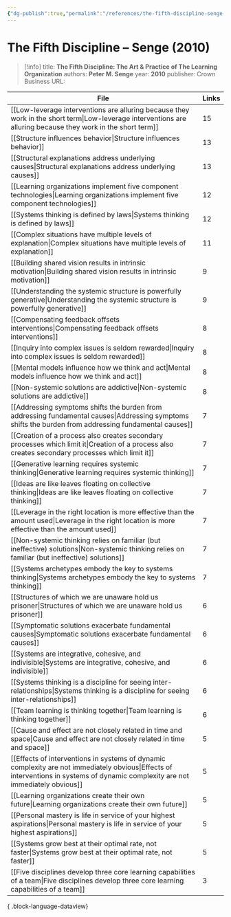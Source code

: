 ```yaml
---
{"dg-publish":true,"permalink":"/references/the-fifth-discipline-senge-2010/"}
---
```



# The Fifth Discipline – Senge (2010)

> [!info]
> title: **The Fifth Discipline: The Art & Practice of The Learning Organization**
> authors: **Peter M. Senge**
> year: **2010**
> publisher: Crown Business
> URL: 



| File                                                                                                                                                                                | Links |
| ----------------------------------------------------------------------------------------------------------------------------------------------------------------------------------- | ----- |
| [[Low-leverage interventions are alluring because they work in the short term\|Low-leverage interventions are alluring because they work in the short term]]                     | 15    |
| [[Structure influences behavior\|Structure influences behavior]]                                                                                                                 | 13    |
| [[Structural explanations address underlying causes\|Structural explanations address underlying causes]]                                                                         | 13    |
| [[Learning organizations implement five component technologies\|Learning organizations implement five component technologies]]                                                   | 12    |
| [[Systems thinking is defined by laws\|Systems thinking is defined by laws]]                                                                                                     | 12    |
| [[Complex situations have multiple levels of explanation\|Complex situations have multiple levels of explanation]]                                                               | 11    |
| [[Building shared vision results in intrinsic motivation\|Building shared vision results in intrinsic motivation]]                                                               | 9     |
| [[Understanding the systemic structure is powerfully generative\|Understanding the systemic structure is powerfully generative]]                                                 | 9     |
| [[Compensating feedback offsets interventions\|Compensating feedback offsets interventions]]                                                                                     | 8     |
| [[Inquiry into complex issues is seldom rewarded\|Inquiry into complex issues is seldom rewarded]]                                                                               | 8     |
| [[Mental models influence how we think and act\|Mental models influence how we think and act]]                                                                                   | 8     |
| [[Non-systemic solutions are addictive\|Non-systemic solutions are addictive]]                                                                                                   | 8     |
| [[Addressing symptoms shifts the burden from addressing fundamental causes\|Addressing symptoms shifts the burden from addressing fundamental causes]]                           | 7     |
| [[Creation of a process also creates secondary processes which limit it\|Creation of a process also creates secondary processes which limit it]]                                 | 7     |
| [[Generative learning requires systemic thinking\|Generative learning requires systemic thinking]]                                                                               | 7     |
| [[Ideas are like leaves floating on collective thinking\|Ideas are like leaves floating on collective thinking]]                                                                 | 7     |
| [[Leverage in the right location is more effective than the amount used\|Leverage in the right location is more effective than the amount used]]                                 | 7     |
| [[Non-systemic thinking relies on familiar (but ineffective) solutions\|Non-systemic thinking relies on familiar (but ineffective) solutions]]                                   | 7     |
| [[Systems archetypes embody the key to systems thinking\|Systems archetypes embody the key to systems thinking]]                                                                 | 7     |
| [[Structures of which we are unaware hold us prisoner\|Structures of which we are unaware hold us prisoner]]                                                                     | 6     |
| [[Symptomatic solutions exacerbate fundamental causes\|Symptomatic solutions exacerbate fundamental causes]]                                                                     | 6     |
| [[Systems are integrative, cohesive, and indivisible\|Systems are integrative, cohesive, and indivisible]]                                                                       | 6     |
| [[Systems thinking is a discipline for seeing inter-relationships\|Systems thinking is a discipline for seeing inter-relationships]]                                             | 6     |
| [[Team learning is thinking together\|Team learning is thinking together]]                                                                                                       | 6     |
| [[Cause and effect are not closely related in time and space\|Cause and effect are not closely related in time and space]]                                                       | 5     |
| [[Effects of interventions in systems of dynamic complexity are not immediately obvious\|Effects of interventions in systems of dynamic complexity are not immediately obvious]] | 5     |
| [[Learning organizations create their own future\|Learning organizations create their own future]]                                                                               | 5     |
| [[Personal mastery is life in service of your highest aspirations\|Personal mastery is life in service of your highest aspirations]]                                             | 5     |
| [[Systems grow best at their optimal rate, not faster\|Systems grow best at their optimal rate, not faster]]                                                                     | 5     |
| [[Five disciplines develop three core learning capabilities of a team\|Five disciplines develop three core learning capabilities of a team]]                                     | 3     |

{ .block-language-dataview}
